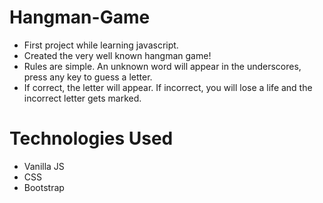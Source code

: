 # Hangman-Game
 - First project while learning javascript. 
 - Created the very well known hangman game!
 - Rules are simple. An unknown word will appear in the underscores, press any key to guess a letter.
 - If correct, the letter will appear. If incorrect, you will lose a life and the incorrect letter gets marked.


# Technologies Used
 - Vanilla JS
 - CSS
 - Bootstrap
